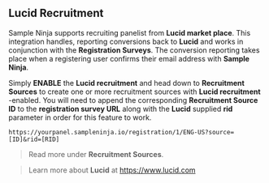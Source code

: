 ## Lucid Recruitment

Sample Ninja supports recruiting panelist from **Lucid market place**. This integration handles, reporting conversions back to **Lucid** and works in conjunction with the **Registration Surveys**. The conversion reporting takes place when a registering user confirms their email address with **Sample Ninja**.

Simply **ENABLE** the **Lucid recruitment** and head down to **Recruitment Sources** to create one or more recruitment sources with **Lucid recruitment** -enabled. You will need to append the corresponding **Recruitment Source ID** to the **registration survey URL** along with the **Lucid** supplied **rid** parameter in order for this feature to work.

```
https://yourpanel.sampleninja.io/registration/1/ENG-US?source=[ID]&rid=[RID]
```

> Read more under **Recruitment Sources**.

> Learn more about **Lucid** at https://www.lucid.com
